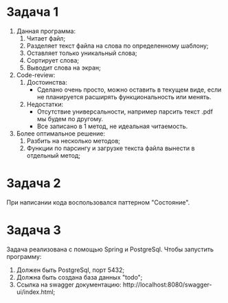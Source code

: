 # Задача 1
1. Данная программа:
   1. Читает файл;
   2. Разделяет текст файла на слова по определенному шаблону;
   3. Оставляет только уникальный слова;
   4. Сортирует слова;
   5. Выводит слова на экран;
2. Code-review:
   1. Достоинства:
      - Сделано очень просто, можно оставить в текущем виде, если не планируется расширять функциональность или менять.
   2. Недостатки:
      - Отсутствие универсальности, например парсить текст .pdf мы будем по другому.
      - Все записано в 1 метод, не идеальная читаемость.
3. Более оптимальное решение:
   1. Разбить на несколько методов;
   2. Функции по парсингу и загрузке текста файла вынести в отдельный метод;

# Задача 2
При написании кода воспользовался паттерном "Состояние".

# Задача 3
Задача реализована с помощью Spring и PostgreSql.
Чтобы запустить программу:
1. Должен быть PostgreSql, порт 5432;
2. Должна быть создана база данных "todo";
3. Ссылка на swagger документацию: http://localhost:8080/swagger-ui/index.html;
